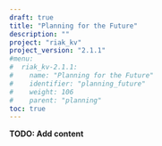 ```yaml
---
draft: true
title: "Planning for the Future"
description: ""
project: "riak_kv"
project_version: "2.1.1"
#menu:
#  riak_kv-2.1.1:
#    name: "Planning for the Future"
#    identifier: "planning_future"
#    weight: 106
#    parent: "planning"
toc: true
---
```


**TODO: Add content**
